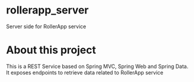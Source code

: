 # rollerapp_server
Server side for RollerApp service

# About this project
This is a REST Service based on Spring MVC, Spring Web and Spring Data.
It exposes endpoints to retrieve data related to RollerApp service
